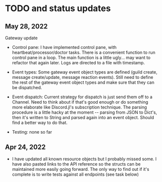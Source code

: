 # TODO and status updates

## May 28, 2022

Gateway update

- Control pane: I have implemented control pane, with heartbeat/processor/doctor tasks. There is a convenient function to run control pane in a loop. The main function is a little ugly... may want to refactor that again later. Logs are directed to a file with timestamp.

- Event types: Some gateway event object types are defined (guild create, message create/update, message reaction events). Still need to define the rest of the gateway event object types and make sure that they can be dispatched.

- Event dispatch: Current strategy for dispatch is just send them off to a Channel. Need to think about if that's good enough or do something more elaborate like Discord.jl's subscription technique. The parsing procedure is a little hacky at the moment -- parsing from JSON to Dict's, then it's written to String and parsed again into an event object. Should find a better way to do that.

- Testing: none so far
## Apr 24, 2022

- I have updated all known resource objects but I probably missed some. I have also pasted links to the API reference so the structs can be maintained more easily going forward. The only way to find out if it's complete is to write tests against all endpoints (see task below)

